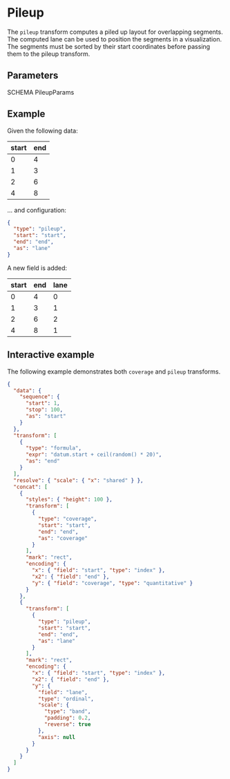 # Pileup

The `pileup` transform computes a piled up layout for overlapping segments. The
computed lane can be used to position the segments in a visualization. The
segments must be sorted by their start coordinates before passing them to the
pileup transform.

## Parameters

SCHEMA PileupParams

## Example

Given the following data:

| start | end |
| ----- | --- |
| 0     | 4   |
| 1     | 3   |
| 2     | 6   |
| 4     | 8   |

... and configuration:

```json
{
  "type": "pileup",
  "start": "start",
  "end": "end",
  "as": "lane"
}
```

A new field is added:

| start | end | lane |
| ----- | --- | ---- |
| 0     | 4   | 0    |
| 1     | 3   | 1    |
| 2     | 6   | 2    |
| 4     | 8   | 1    |

## Interactive example

The following example demonstrates both `coverage` and `pileup` transforms.

<div><genome-spy-doc-embed>

```json
{
  "data": {
    "sequence": {
      "start": 1,
      "stop": 100,
      "as": "start"
    }
  },
  "transform": [
    {
      "type": "formula",
      "expr": "datum.start + ceil(random() * 20)",
      "as": "end"
    }
  ],
  "resolve": { "scale": { "x": "shared" } },
  "concat": [
    {
      "styles": { "height": 100 },
      "transform": [
        {
          "type": "coverage",
          "start": "start",
          "end": "end",
          "as": "coverage"
        }
      ],
      "mark": "rect",
      "encoding": {
        "x": { "field": "start", "type": "index" },
        "x2": { "field": "end" },
        "y": { "field": "coverage", "type": "quantitative" }
      }
    },
    {
      "transform": [
        {
          "type": "pileup",
          "start": "start",
          "end": "end",
          "as": "lane"
        }
      ],
      "mark": "rect",
      "encoding": {
        "x": { "field": "start", "type": "index" },
        "x2": { "field": "end" },
        "y": {
          "field": "lane",
          "type": "ordinal",
          "scale": {
            "type": "band",
            "padding": 0.2,
            "reverse": true
          },
          "axis": null
        }
      }
    }
  ]
}
```

</genome-spy-doc-embed></div>
